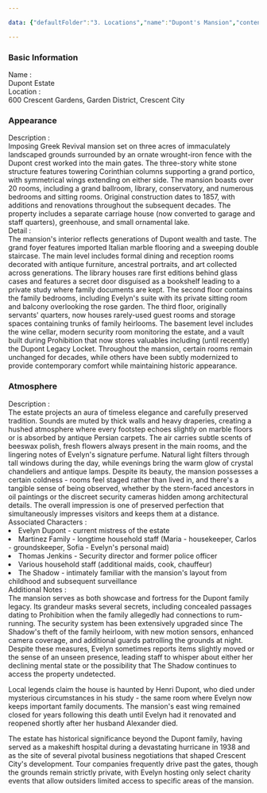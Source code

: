 ```yaml
---

data: {"defaultFolder":"3. Locations","name":"Dupont's Mansion","contentType":"","template":{"BasicInformation":{"Name":{"value":"Dupont Estate","type":"text"},"location":{"value":"600 Crescent Gardens, Garden District, Crescent City","type":"text"}},"Appearance":{"Description":{"value":"Imposing Greek Revival mansion set on three acres of immaculately landscaped grounds surrounded by an ornate wrought-iron fence with the Dupont crest worked into the main gates. The three-story white stone structure features towering Corinthian columns supporting a grand portico, with symmetrical wings extending on either side. The mansion boasts over 20 rooms, including a grand ballroom, library, conservatory, and numerous bedrooms and sitting rooms. Original construction dates to 1857, with additions and renovations throughout the subsequent decades. The property includes a separate carriage house (now converted to garage and staff quarters), greenhouse, and small ornamental lake.","type":"textarea"},"Detail":{"value":"The mansion's interior reflects generations of Dupont wealth and taste. The grand foyer features imported Italian marble flooring and a sweeping double staircase. The main level includes formal dining and reception rooms decorated with antique furniture, ancestral portraits, and art collected across generations. The library houses rare first editions behind glass cases and features a secret door disguised as a bookshelf leading to a private study where family documents are kept. The second floor contains the family bedrooms, including Evelyn's suite with its private sitting room and balcony overlooking the rose garden. The third floor, originally servants' quarters, now houses rarely-used guest rooms and storage spaces containing trunks of family heirlooms. The basement level includes the wine cellar, modern security room monitoring the estate, and a vault built during Prohibition that now stores valuables including (until recently) the Dupont Legacy Locket. Throughout the mansion, certain rooms remain unchanged for decades, while others have been subtly modernized to provide contemporary comfort while maintaining historic appearance.","type":"textarea"}},"Atmosphere":{"Description":{"value":"The estate projects an aura of timeless elegance and carefully preserved tradition. Sounds are muted by thick walls and heavy draperies, creating a hushed atmosphere where every footstep echoes slightly on marble floors or is absorbed by antique Persian carpets. The air carries subtle scents of beeswax polish, fresh flowers always present in the main rooms, and the lingering notes of Evelyn's signature perfume. Natural light filters through tall windows during the day, while evenings bring the warm glow of crystal chandeliers and antique lamps. Despite its beauty, the mansion possesses a certain coldness - rooms feel staged rather than lived in, and there's a tangible sense of being observed, whether by the stern-faced ancestors in oil paintings or the discreet security cameras hidden among architectural details. The overall impression is one of preserved perfection that simultaneously impresses visitors and keeps them at a distance.","type":"textarea"}},"AssociatedCharacters":{"value":["Evelyn Dupont - current mistress of the estate","Martinez Family - longtime household staff (Maria - housekeeper, Carlos - groundskeeper, Sofia - Evelyn's personal maid)","Thomas Jenkins - Security director and former police officer","Various household staff (additional maids, cook, chauffeur)","The Shadow - intimately familiar with the mansion's layout from childhood and subsequent surveillance"],"type":"array:text"},"AdditionalNotes":{"value":"The mansion serves as both showcase and fortress for the Dupont family legacy. Its grandeur masks several secrets, including concealed passages dating to Prohibition when the family allegedly had connections to rum-running. The security system has been extensively upgraded since The Shadow's theft of the family heirloom, with new motion sensors, enhanced camera coverage, and additional guards patrolling the grounds at night. Despite these measures, Evelyn sometimes reports items slightly moved or the sense of an unseen presence, leading staff to whisper about either her declining mental state or the possibility that The Shadow continues to access the property undetected.\n\nLocal legends claim the house is haunted by Henri Dupont, who died under mysterious circumstances in his study - the same room where Evelyn now keeps important family documents. The mansion's east wing remained closed for years following this death until Evelyn had it renovated and reopened shortly after her husband Alexander died.\n\nThe estate has historical significance beyond the Dupont family, having served as a makeshift hospital during a devastating hurricane in 1938 and as the site of several pivotal business negotiations that shaped Crescent City's development. Tour companies frequently drive past the gates, though the grounds remain strictly private, with Evelyn hosting only select charity events that allow outsiders limited access to specific areas of the mansion.","type":"textarea"}}}

---
```



<div class="section level-3"><h3 class="section-header">Basic Information</h3><div class="section-content"><div class="content-container"><div class="field-container field-type-text"><div class="field-label">Name : </div><div class="field-value text-value">Dupont Estate</div></div><div class="field-container field-type-text"><div class="field-label">Location : </div><div class="field-value text-value">600 Crescent Gardens, Garden District, Crescent City</div></div></div></div></div><div class="section-separator"></div><div class="section level-3"><h3 class="section-header">Appearance</h3><div class="section-content"><div class="content-container"><div class="field-container field-type-textarea"><div class="field-label">Description : </div><div class="field-value"><div class="content-creation-textarea">Imposing Greek Revival mansion set on three acres of immaculately landscaped grounds surrounded by an ornate wrought-iron fence with the Dupont crest worked into the main gates. The three-story white stone structure features towering Corinthian columns supporting a grand portico, with symmetrical wings extending on either side. The mansion boasts over 20 rooms, including a grand ballroom, library, conservatory, and numerous bedrooms and sitting rooms. Original construction dates to 1857, with additions and renovations throughout the subsequent decades. The property includes a separate carriage house (now converted to garage and staff quarters), greenhouse, and small ornamental lake.</div></div></div><div class="field-container field-type-textarea"><div class="field-label">Detail : </div><div class="field-value"><div class="content-creation-textarea">The mansion's interior reflects generations of Dupont wealth and taste. The grand foyer features imported Italian marble flooring and a sweeping double staircase. The main level includes formal dining and reception rooms decorated with antique furniture, ancestral portraits, and art collected across generations. The library houses rare first editions behind glass cases and features a secret door disguised as a bookshelf leading to a private study where family documents are kept. The second floor contains the family bedrooms, including Evelyn's suite with its private sitting room and balcony overlooking the rose garden. The third floor, originally servants' quarters, now houses rarely-used guest rooms and storage spaces containing trunks of family heirlooms. The basement level includes the wine cellar, modern security room monitoring the estate, and a vault built during Prohibition that now stores valuables including (until recently) the Dupont Legacy Locket. Throughout the mansion, certain rooms remain unchanged for decades, while others have been subtly modernized to provide contemporary comfort while maintaining historic appearance.</div></div></div></div></div></div><div class="section-separator"></div><div class="section level-3"><h3 class="section-header">Atmosphere</h3><div class="section-content"><div class="content-container"><div class="field-container field-type-textarea"><div class="field-label">Description : </div><div class="field-value"><div class="content-creation-textarea">The estate projects an aura of timeless elegance and carefully preserved tradition. Sounds are muted by thick walls and heavy draperies, creating a hushed atmosphere where every footstep echoes slightly on marble floors or is absorbed by antique Persian carpets. The air carries subtle scents of beeswax polish, fresh flowers always present in the main rooms, and the lingering notes of Evelyn's signature perfume. Natural light filters through tall windows during the day, while evenings bring the warm glow of crystal chandeliers and antique lamps. Despite its beauty, the mansion possesses a certain coldness - rooms feel staged rather than lived in, and there's a tangible sense of being observed, whether by the stern-faced ancestors in oil paintings or the discreet security cameras hidden among architectural details. The overall impression is one of preserved perfection that simultaneously impresses visitors and keeps them at a distance.</div></div></div></div></div></div><div class="section-separator"></div><div class="field-container field-type-array:text"><div class="field-label">Associated Characters : </div><nav class="field-value array-container"><li class="array-item text-item">Evelyn Dupont - current mistress of the estate</li><li class="array-item text-item">Martinez Family - longtime household staff (Maria - housekeeper, Carlos - groundskeeper, Sofia - Evelyn's personal maid)</li><li class="array-item text-item">Thomas Jenkins - Security director and former police officer</li><li class="array-item text-item">Various household staff (additional maids, cook, chauffeur)</li><li class="array-item text-item">The Shadow - intimately familiar with the mansion's layout from childhood and subsequent surveillance</li></nav></div><div class="field-container field-type-textarea"><div class="field-label">Additional Notes : </div><div class="field-value"><div class="content-creation-textarea">The mansion serves as both showcase and fortress for the Dupont family legacy. Its grandeur masks several secrets, including concealed passages dating to Prohibition when the family allegedly had connections to rum-running. The security system has been extensively upgraded since The Shadow's theft of the family heirloom, with new motion sensors, enhanced camera coverage, and additional guards patrolling the grounds at night. Despite these measures, Evelyn sometimes reports items slightly moved or the sense of an unseen presence, leading staff to whisper about either her declining mental state or the possibility that The Shadow continues to access the property undetected.

Local legends claim the house is haunted by Henri Dupont, who died under mysterious circumstances in his study - the same room where Evelyn now keeps important family documents. The mansion's east wing remained closed for years following this death until Evelyn had it renovated and reopened shortly after her husband Alexander died.

The estate has historical significance beyond the Dupont family, having served as a makeshift hospital during a devastating hurricane in 1938 and as the site of several pivotal business negotiations that shaped Crescent City's development. Tour companies frequently drive past the gates, though the grounds remain strictly private, with Evelyn hosting only select charity events that allow outsiders limited access to specific areas of the mansion.</div></div></div>